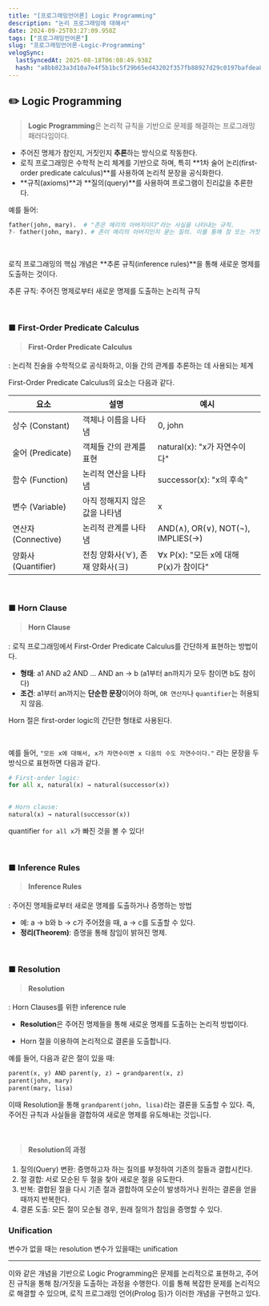 ```yaml
---
title: "[프로그래밍언어론] Logic Programming"
description: "논리 프로그래밍에 대해서"
date: 2024-09-25T03:27:09.958Z
tags: ["프로그래밍언어론"]
slug: "프로그래밍언어론-Logic-Programming"
velogSync:
  lastSyncedAt: 2025-08-18T06:08:49.938Z
  hash: "a8bb823a3d10a7e4f5b1bc5f29b65ed43202f357fb88927d29c0197bafdea87b"
---
```


## ✏️ Logic Programming
> **Logic Programming**은 논리적 규칙을 기반으로 문제를 해결하는 프로그래밍 패러다임이다.

- 주어진 명제가 참인지, 거짓인지 **추론**하는 방식으로 작동한다.
- 로직 프로그래밍은 수학적 논리 체계를 기반으로 하며, 특히 **1차 술어 논리(first-order predicate calculus)**를 사용하여 논리적 문장을 공식화한다.
- **규칙(axioms)**과 **질의(query)**를 사용하여 프로그램이 진리값을 추론한다.


예를 들어:
```python
father(john, mary).  # "존은 메리의 아버지이다"라는 사실을 나타내는 규칙.
?- father(john, mary). # 존이 메리의 아버지인지 묻는 질의. 이를 통해 참 또는 거짓을 확인.
```

<br>


로직 프로그래밍의 핵심 개념은 **추론 규칙(inference rules)**을 통해 새로운 명제를 도출하는 것이다.

추론 규칙: 주어진 명제로부터 새로운 명제를 도출하는 논리적 규칙

<br>

### ■ First-Order Predicate Calculus
>#### First-Order Predicate Calculus
: 논리적 진술을 수학적으로 공식화하고, 이들 간의 관계를 추론하는 데 사용되는 체계

First-Order Predicate Calculus의 요소는 다음과 같다.

| 요소 | 설명 | 예시 |
|------|------|------|
| 상수 (Constant) | 객체나 이름을 나타냄 | 0, john |
| 술어 (Predicate) | 객체들 간의 관계를 표현 | natural(x): "x가 자연수이다" |
| 함수 (Function) | 논리적 연산을 나타냄 | successor(x): "x의 후속" |
| 변수 (Variable) | 아직 정해지지 않은 값을 나타냄 | x |
| 연산자 (Connective) | 논리적 관계를 나타냄 | AND(∧), OR(∨), NOT(¬), IMPLIES(→) |
| 양화사 (Quantifier) | 전칭 양화사(∀), 존재 양화사(∃) | ∀x P(x): "모든 x에 대해 P(x)가 참이다" |


<br>

### ■ Horn Clause
>#### Horn Clause
: 로직 프로그래밍에서 First-Order Predicate Calculus를 간단하게 표현하는 방법이다.

- **형태**: a1 AND a2 AND ... AND an → b (a1부터 an까지가 모두 참이면 b도 참이다)
- **조건**: a1부터 an까지는 **단순한 문장**이어야 하며, ```OR 연산자```나 ```quantifier```는 허용되지 않음.

Horn 절은 first-order logic의 간단한 형태로 사용된다.

<br>

예를 들어, ```"모든 x에 대해서, x가 자연수이면 x 다음의 수도 자연수이다."``` 라는 문장을 두 방식으로 표현하면 다음과 같다.

```python
# First-order logic: 
for all x, natural(x) → natural(successor(x))
 

# Horn clause:
natural(x) → natural(successor(x))
```

quantifier ```for all x```가 빠진 것을 볼 수 있다!

<br>

### ■ Inference Rules
>#### Inference Rules
: 주어진 명제들로부터 새로운 명제를 도출하거나 증명하는 방법

- 예: a → b와 b → c가 주어졌을 때, a → c를 도출할 수 있다.
- **정리(Theorem)**: 증명을 통해 참임이 밝혀진 명제.

<br>

### ■ Resolution
> #### Resolution
: Horn Clauses를 위한 inference rule

- **Resolution**은 주어진 명제들을 통해 새로운 명제를 도출하는 논리적 방법이다.

-  Horn 절을 이용하여 논리적으로 결론을 도출합니다. 

예를 들어, 다음과 같은 절이 있을 때:

```python
parent(x, y) AND parent(y, z) → grandparent(x, z)
parent(john, mary)
parent(mary, lisa)
```

이때 Resolution을 통해 ```grandparent(john, lisa)```라는 결론을 도출할 수 있다. 즉, 주어진 규칙과 사실들을 결합하여 새로운 명제를 유도해내는 것입니다.

<br>

> #### Resolution의 과정
1. 질의(Query) 변환: 증명하고자 하는 질의를 부정하여 기존의 절들과 결합시킨다.
2. 절 결합: 서로 모순된 두 절을 찾아 새로운 절을 유도한다.
3. 반복: 결합된 절을 다시 기존 절과 결합하여 모순이 발생하거나 원하는 결론을 얻을 때까지 반복한다.
4. 결론 도출: 모든 절이 모순될 경우, 원래 질의가 참임을 증명할 수 있다.


### Unification
변수가 없을 때는 resolution
변수가 있을때는 unification

---

이와 같은 개념을 기반으로 Logic Programming은 문제를 논리적으로 표현하고, 주어진 규칙을 통해 참/거짓을 도출하는 과정을 수행한다. 이를 통해 복잡한 문제를 논리적으로 해결할 수 있으며, 로직 프로그래밍 언어(Prolog 등)가 이러한 개념을 구현하고 있다.